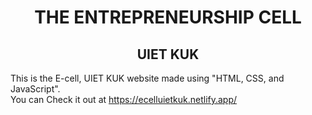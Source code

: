 <p >
  <h1 align="center">THE ENTREPRENEURSHIP CELL</h1>
  <h2 align="center">UIET KUK</h2>
</p>

<p>
  This is the E-cell, UIET KUK website made using "HTML, CSS, and JavaScript".
  <br>
  You can Check it out at <a href="https://ecelluietkuk.netlify.app/">https://ecelluietkuk.netlify.app/</a>
    </p>
